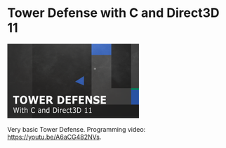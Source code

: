 # Tower Defense with C and Direct3D 11

[![name](thumb.png)](https://youtu.be/A6aCG482NVs)

Very basic Tower Defense. Programming video: https://youtu.be/A6aCG482NVs.